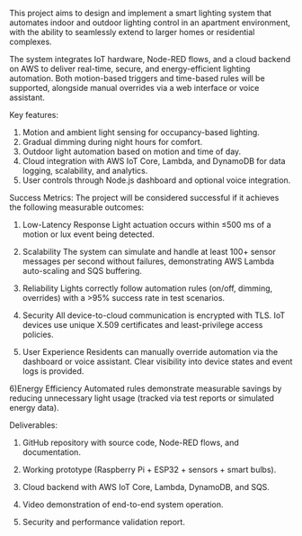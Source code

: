 This project aims to design and implement a smart lighting system that automates indoor and outdoor lighting control in an apartment environment, with the ability to seamlessly extend to larger homes or residential complexes.

The system integrates IoT hardware, Node-RED flows, and a cloud backend on AWS to deliver real-time, secure, and energy-efficient lighting automation. Both motion-based triggers and time-based rules will be supported, alongside manual overrides via a web interface or voice assistant.

Key features:
1) Motion and ambient light sensing for occupancy-based lighting.
2) Gradual dimming during night hours for comfort.
3) Outdoor light automation based on motion and time of day.
4) Cloud integration with AWS IoT Core, Lambda, and DynamoDB for data logging, scalability, and analytics.
5) User controls through Node.js dashboard and optional voice integration.

Success Metrics:
The project will be considered successful if it achieves the following measurable outcomes:
1) Low-Latency Response
Light actuation occurs within ≤500 ms of a motion or lux event being detected.

2) Scalability
The system can simulate and handle at least 100+ sensor messages per second without failures, demonstrating AWS Lambda auto-scaling and SQS buffering.

3) Reliability
Lights correctly follow automation rules (on/off, dimming, overrides) with a >95% success rate in test scenarios.

4) Security
All device-to-cloud communication is encrypted with TLS.
IoT devices use unique X.509 certificates and least-privilege access policies.

5) User Experience
Residents can manually override automation via the dashboard or voice assistant.
Clear visibility into device states and event logs is provided.

6)Energy Efficiency
Automated rules demonstrate measurable savings by reducing unnecessary light usage (tracked via test reports or simulated energy data).

Deliverables:
1) GitHub repository with source code, Node-RED flows, and documentation.

2) Working prototype (Raspberry Pi + ESP32 + sensors + smart bulbs).

3) Cloud backend with AWS IoT Core, Lambda, DynamoDB, and SQS.

4) Video demonstration of end-to-end system operation.

5) Security and performance validation report.
